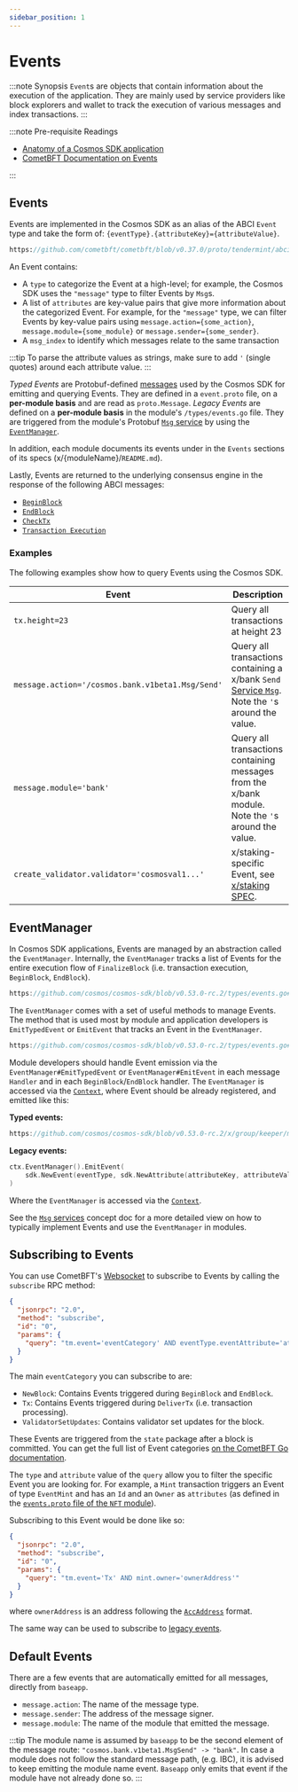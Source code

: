 ```yaml
---
sidebar_position: 1
---
```

# Events

:::note Synopsis
`Event`s are objects that contain information about the execution of the application. They are mainly used by service providers like block explorers and wallet to track the execution of various messages and index transactions.
:::

:::note Pre-requisite Readings

* [Anatomy of a Cosmos SDK application](../beginner/00-app-anatomy.md)
* [CometBFT Documentation on Events](https://docs.cometbft.com/v0.37/spec/abci/abci++_basic_concepts#events)

:::

## Events

Events are implemented in the Cosmos SDK as an alias of the ABCI `Event` type and
take the form of: `{eventType}.{attributeKey}={attributeValue}`.

```protobuf reference
https://github.com/cometbft/cometbft/blob/v0.37.0/proto/tendermint/abci/types.proto#L334-L343
```

An Event contains:

* A `type` to categorize the Event at a high-level; for example, the Cosmos SDK uses the `"message"` type to filter Events by `Msg`s.
* A list of `attributes` are key-value pairs that give more information about the categorized Event. For example, for the `"message"` type, we can filter Events by key-value pairs using `message.action={some_action}`, `message.module={some_module}` or `message.sender={some_sender}`.
* A `msg_index` to identify which messages relate to the same transaction

:::tip
To parse the attribute values as strings, make sure to add `'` (single quotes) around each attribute value.
:::

_Typed Events_ are Protobuf-defined [messages](../../build/architecture/adr-032-typed-events.md) used by the Cosmos SDK
for emitting and querying Events. They are defined in a `event.proto` file, on a **per-module basis** and are read as `proto.Message`.
_Legacy Events_ are defined on a **per-module basis** in the module's `/types/events.go` file.
They are triggered from the module's Protobuf [`Msg` service](../../build/building-modules/03-msg-services.md)
by using the [`EventManager`](#eventmanager).

In addition, each module documents its events under in the `Events` sections of its specs (x/{moduleName}/`README.md`).

Lastly, Events are returned to the underlying consensus engine in the response of the following ABCI messages:

* [`BeginBlock`](./00-baseapp.md#beginblock)
* [`EndBlock`](./00-baseapp.md#endblock)
* [`CheckTx`](./00-baseapp.md#checktx)
* [`Transaction Execution`](./00-baseapp.md#transactionexecution)

### Examples

The following examples show how to query Events using the Cosmos SDK.

| Event                                            | Description                                                                                                                                              |
| ------------------------------------------------ | -------------------------------------------------------------------------------------------------------------------------------------------------------- |
| `tx.height=23`                                   | Query all transactions at height 23                                                                                                                      |
| `message.action='/cosmos.bank.v1beta1.Msg/Send'` | Query all transactions containing a x/bank `Send` [Service `Msg`](../../build/building-modules/03-msg-services.md). Note the `'`s around the value.                  |
| `message.module='bank'`                          | Query all transactions containing messages from the x/bank module. Note the `'`s around the value.                                                       |
| `create_validator.validator='cosmosval1...'`     | x/staking-specific Event, see [x/staking SPEC](../../../../x/staking/README.md).                                                         |

## EventManager

In Cosmos SDK applications, Events are managed by an abstraction called the `EventManager`.
Internally, the `EventManager` tracks a list of Events for the entire execution flow of `FinalizeBlock` 
(i.e. transaction execution, `BeginBlock`, `EndBlock`).

```go reference
https://github.com/cosmos/cosmos-sdk/blob/v0.53.0-rc.2/types/events.go#L18-L25
```

The `EventManager` comes with a set of useful methods to manage Events. The method
that is used most by module and application developers is `EmitTypedEvent` or `EmitEvent` that tracks
an Event in the `EventManager`.

```go reference
https://github.com/cosmos/cosmos-sdk/blob/v0.53.0-rc.2/types/events.go#L51-L60
```

Module developers should handle Event emission via the `EventManager#EmitTypedEvent` or `EventManager#EmitEvent` in each message
`Handler` and in each `BeginBlock`/`EndBlock` handler. The `EventManager` is accessed via
the [`Context`](./02-context.md), where Event should be already registered, and emitted like this:


**Typed events:**

```go reference
https://github.com/cosmos/cosmos-sdk/blob/v0.53.0-rc.2/x/group/keeper/msg_server.go#L95-L97
```

**Legacy events:**

```go
ctx.EventManager().EmitEvent(
    sdk.NewEvent(eventType, sdk.NewAttribute(attributeKey, attributeValue)),
)
```

Where the `EventManager` is accessed via the [`Context`](./02-context.md).

See the [`Msg` services](../../build/building-modules/03-msg-services.md) concept doc for a more detailed
view on how to typically implement Events and use the `EventManager` in modules.

## Subscribing to Events

You can use CometBFT's [Websocket](https://docs.cometbft.com/v0.37/core/subscription) to subscribe to Events by calling the `subscribe` RPC method:

```json
{
  "jsonrpc": "2.0",
  "method": "subscribe",
  "id": "0",
  "params": {
    "query": "tm.event='eventCategory' AND eventType.eventAttribute='attributeValue'"
  }
}
```

The main `eventCategory` you can subscribe to are:

* `NewBlock`: Contains Events triggered during `BeginBlock` and `EndBlock`.
* `Tx`: Contains Events triggered during `DeliverTx` (i.e. transaction processing).
* `ValidatorSetUpdates`: Contains validator set updates for the block.

These Events are triggered from the `state` package after a block is committed. You can get the
full list of Event categories [on the CometBFT Go documentation](https://pkg.go.dev/github.com/cometbft/cometbft/types#pkg-constants).

The `type` and `attribute` value of the `query` allow you to filter the specific Event you are looking for. For example, a `Mint` transaction triggers an Event of type `EventMint` and has an `Id` and an `Owner` as `attributes` (as defined in the [`events.proto` file of the `NFT` module](https://github.com/cosmos/cosmos-sdk/blob/v0.53.0-rc.2/proto/cosmos/nft/v1beta1/event.proto#L21-L31)).

Subscribing to this Event would be done like so:

```json
{
  "jsonrpc": "2.0",
  "method": "subscribe",
  "id": "0",
  "params": {
    "query": "tm.event='Tx' AND mint.owner='ownerAddress'"
  }
}
```

where `ownerAddress` is an address following the [`AccAddress`](../beginner/03-accounts.md#addresses) format.

The same way can be used to subscribe to [legacy events](https://github.com/cosmos/cosmos-sdk/blob/v0.53.0-rc.2/x/bank/types/events.go).

## Default Events

There are a few events that are automatically emitted for all messages, directly from `baseapp`.

* `message.action`: The name of the message type.
* `message.sender`: The address of the message signer.
* `message.module`: The name of the module that emitted the message.

:::tip
The module name is assumed by `baseapp` to be the second element of the message route: `"cosmos.bank.v1beta1.MsgSend" -> "bank"`.
In case a module does not follow the standard message path, (e.g. IBC), it is advised to keep emitting the module name event.
`Baseapp` only emits that event if the module have not already done so.
:::
